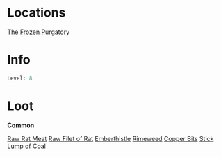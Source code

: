 <!-- TITLE: a misery mouseman -->

# Locations
[The Frozen Purgatory](purgatory)

# Info

```perl
Level: 8
```


# Loot

**Common**

[Raw Rat Meat](raw-rat-meat)
[Raw Filet of Rat](raw-filet-of-rat)
[Emberthistle](emberthistle)
[Rimeweed](rimeweed)
[Copper Bits](copper-bits)
[Stick](stick)
[Lump of Coal](lump-of-coal)
